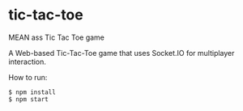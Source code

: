 # tic-tac-toe
MEAN ass Tic Tac Toe game

A Web-based Tic-Tac-Toe game that uses Socket.IO for multiplayer interaction.

How to run:

```
$ npm install
$ npm start
```

